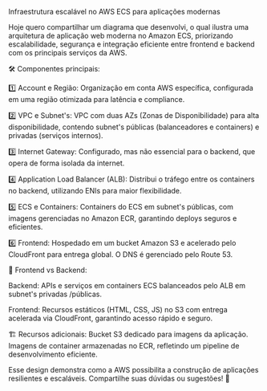 Infraestrutura escalável no AWS ECS para aplicações modernas

Hoje quero compartilhar um diagrama que desenvolvi, o qual ilustra uma arquitetura de aplicação web moderna no Amazon ECS, priorizando escalabilidade, segurança e integração eficiente entre frontend e backend com os principais serviços da AWS.

🛠 Componentes principais:

1️⃣ Account e Região: Organização em conta AWS específica, configurada em uma região otimizada para latência e compliance.

2️⃣ VPC e Subnet's: VPC com duas AZs (Zonas de Disponibilidade) para alta disponibilidade, contendo subnet's públicas (balanceadores e containers) e privadas (serviços internos).

3️⃣ Internet Gateway: Configurado, mas não essencial para o backend, que opera de forma isolada da internet.

4️⃣ Application Load Balancer (ALB): Distribui o tráfego entre os containers no backend, utilizando ENIs para maior flexibilidade.

5️⃣ ECS e Containers: Containers do ECS em subnet's públicas, com imagens gerenciadas no Amazon ECR, garantindo deploys seguros e eficientes.

6️⃣ Frontend: Hospedado em um bucket Amazon S3 e acelerado pelo CloudFront para entrega global. O DNS é gerenciado pelo Route 53.

🚀 Frontend vs Backend:

Backend: APIs e serviços em containers ECS balanceados pelo ALB em subnet's privadas /públicas.

Frontend: Recursos estáticos (HTML, CSS, JS) no S3 com entrega acelerada via CloudFront, garantindo acesso rápido e seguro.

🏗 Recursos adicionais:
Bucket S3 dedicado para imagens da aplicação.
Imagens de container armazenadas no ECR, refletindo um pipeline de desenvolvimento eficiente.

Esse design demonstra como a AWS possibilita a construção de aplicações resilientes e escaláveis. Compartilhe suas dúvidas ou sugestões! 🚀

